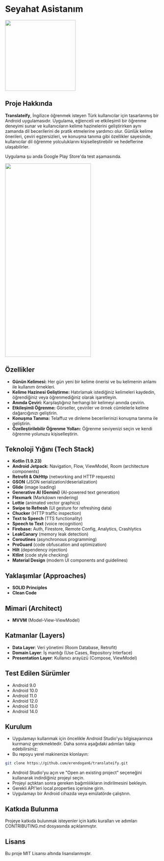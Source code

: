 # Seyahat Asistanım

 <img src="https://i.hizliresim.com/g0u2wxk.png" width="230" height="230">

## Proje Hakkında
**Translateify**, İngilizce öğrenmek isteyen Türk kullanıcılar için tasarlanmış bir Android uygulamasıdır. Uygulama, eğlenceli ve etkileşimli bir öğrenme deneyimi sunar ve kullanıcıların kelime hazinelerini geliştirirken aynı zamanda dil becerilerini de pratik etmelerine yardımcı olur. Günlük kelime önerileri, çeviri egzersizleri, ve konuşma tanıma gibi özellikler sayesinde, kullanıcılar dil öğrenme yolculuklarını kişiselleştirebilir ve hedeflerine ulaşabilirler.

Uygulama şu anda Google Play Store'da test aşamasında.

 <img src="https://i.hizliresim.com/akcilji.jpeg" width="280" height="630">

## Özellikler

- **Günün Kelimesi:** Her gün yeni bir kelime önerisi ve bu kelimenin anlamı ile kullanım örnekleri.
- **Kelime Hazinesi Geliştirme:** Hatırlamak istediğiniz kelimeleri kaydedin, öğrendiğiniz veya öğrenmediğiniz olarak işaretleyin.
- **Anında Çeviri:** Karşılaştığınız herhangi bir kelimeyi anında çevirin.
- **Etkileşimli Öğrenme:** Görseller, çeviriler ve örnek cümlelerle kelime dağarcığınızı geliştirin.
- **Konuşma Tanıma:** Telaffuz ve dinleme becerilerinizi konuşma tanıma ile geliştirin.
- **Özelleştirilebilir Öğrenme Yolları:** Öğrenme seviyenizi seçin ve kendi öğrenme yolunuzu kişiselleştirin.

  
## Teknoloji Yığını (Tech Stack)
- **Kotlin (1.9.23)**
- **Android Jetpack:** Navigation, Flow, ViewModel, Room (architecture components)
- **Retrofit & OkHttp** (networking and HTTP requests)
- **GSON** (JSON serialization/deserialization)
- **Glide** (image loading)
- **Generative AI (Gemini)** (AI-powered text generation)
- **Flexmark** (Markdown rendering)
- **Lottie** (animated vector graphics)
- **Swipe to Refresh** (UI gesture for refreshing data)
- **Chucker** (HTTP traffic inspection)
- **Text to Speech** (TTS functionality)
- **Speech to Text** (voice recognition)
- **Firebase:** Auth, Firestore, Remote Config, Analytics, Crashlytics
- **LeakCanary** (memory leak detection)
- **Coroutines** (asynchronous programming)
- **ProGuard** (code obfuscation and optimization)
- **Hilt** (dependency injection)
- **Ktlint** (code style checking)
- **Material Design** (modern UI components and guidelines)


## Yaklaşımlar (Approaches)
- **SOLID Principles**
- **Clean Code**

## Mimari (Architect)
- **MVVM** (Model-View-ViewModel)

## Katmanlar (Layers)
- **Data Layer**: Veri yönetimi (Room Database, Retrofit)
- **Domain Layer**: İş mantığı (Use Cases, Repository Interface)
- **Presentation Layer**: Kullanıcı arayüzü (Compose, ViewModel)

## Test Edilen Sürümler
- Android 9.0
- Android 10.0
- Android 11.0
- Android 12.0
- Android 13.0
- Android 14.0

## Kurulum

- Uygulamayı kullanmak için öncelikle Android Studio'yu bilgisayarınıza kurmanız gerekmektedir. Daha sonra aşağıdaki adımları takip edebilirsiniz:
- Bu repoyu yerel makinenize klonlayın:
```bash
git clone https://github.com/erendogan6/translateify.git
```
- Android Studio'yu açın ve "Open an existing project" seçeneğini kullanarak indirdiğiniz projeyi seçin.
- Projeyi açtıktan sonra gereken bağımlılıkların indirilmesini bekleyin.
- Gerekli API'leri local.properties içerisine girin.
- Uygulamayı bir Android cihazda veya emülatörde çalıştırın.

## Katkıda Bulunma ##

Projeye katkıda bulunmak isteyenler için katkı kuralları ve adımları CONTRIBUTING.md dosyasında açıklanmıştır.

##  Lisans ## 
Bu proje MIT Lisansı altında lisanslanmıştır.

